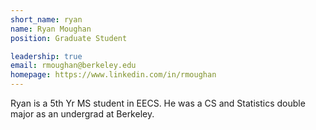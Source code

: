 ```yaml
---
short_name: ryan
name: Ryan Moughan
position: Graduate Student

leadership: true
email: rmoughan@berkeley.edu
homepage: https://www.linkedin.com/in/rmoughan
---
```


Ryan is a 5th Yr MS student in EECS. He was a CS and Statistics double major as an undergrad at Berkeley. 
